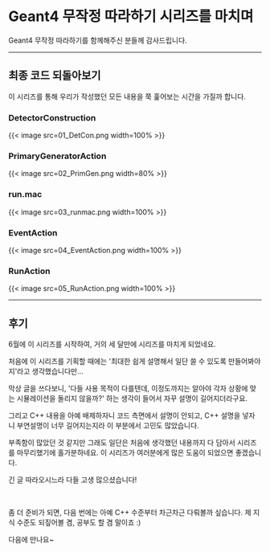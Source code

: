 # Geant4 무작정 따라하기 시리즈를 마치며


Geant4 무작정 따라하기를 함께해주신 분들께 감사드립니다.

<!--more-->

---

## 최종 코드 되돌아보기

이 시리즈를 통해 우리가 작성했던 모든 내용을 쭉 훑어보는 시간을 가질까 합니다.

### DetectorConstruction

{{< image src=01_DetCon.png width=100% >}}

### PrimaryGeneratorAction

{{< image src=02_PrimGen.png width=80% >}}

### run.mac

{{< image src=03_runmac.png width=100% >}}

### EventAction

{{< image src=04_EventAction.png width=100% >}}

### RunAction

{{< image src=05_RunAction.png width=100% >}}

---

## 후기

6월에 이 시리즈를 시작하여, 거의 세 달만에 시리즈를 마치게 되었네요.

처음에 이 시리즈를 기획할 때에는 '최대한 쉽게 설명해서 일단 쓸 수 있도록 만들어봐야지'라고 생각했습니다만...

막상 글을 쓰다보니, '다들 사용 목적이 다를텐데, 이정도까지는 알아야 각자 상황에 맞는 시뮬레이션을 돌리지 않을까?' 하는 생각이 들어서 자꾸 설명이 길어지더라구요.

그리고 C++ 내용을 아예 배제하자니 코드 측면에서 설명이 안되고, C++ 설명을 넣자니 부연설명이 너무 길어지는지라 이 부분에서 고민도 많았습니다.

부족함이 많았던 것 같지만 그래도 일단은 처음에 생각했던 내용까지 다 담아서 시리즈를 마무리했기에 홀가분하네요. 이 시리즈가 여러분에게 많은 도움이 되었으면 좋겠습니다.

긴 글 따라오시느라 다들 고생 많으셨습니다!

<br>

좀 더 준비가 되면, 다음 번에는 아예 C++ 수준부터 차근차근 다뤄볼까 싶습니다. 제 지식 수준도 되짚어볼 겸, 공부도 할 겸 말이죠 :) 

다음에 만나요~
